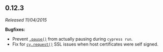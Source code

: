 ## 0.12.3

_Released 11/04/2015_

**Bugfixes:**

- Prevent [`.pause()`](/api/commands/pause) from actually pausing during
  `cypress run`.
- Fix for [`cy.request()`](/api/commands/request) SSL issues when host
  certificates were self signed.
